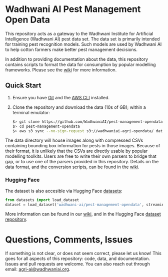 # Wadhwani AI Pest Management Open Data

This repository acts as a gateway to the Wadhwani Institute for
Artificial Intelligence (Wadhwani AI) pest data set. The data set is
primarily intended for training pest recognition models. Such models
are used by Wadhwani AI to help cotton farmers make better pest
management decisions.

In addition to providing documentation about the data, this repository
contains scripts to format the data for consumption by popular
modelling frameworks. Please see the
[wiki](https://github.com/WadhwaniAI/pest-management-opendata/wiki)
for more information.

## Quick Start

1. Ensure you have [Git](https://git-scm.com/downloads) and the [AWS
   CLI](https://aws.amazon.com/cli/) installed.
2. Clone the repository and download the data (10s of GB); within
   a terminal emulator:

   ```bash
   $> git clone https://github.com/WadhwaniAI/pest-management-opendata.git
   $> cd pest-management-opendata
   $> aws s3 sync --no-sign-request s3://wadhwaniai-agri-opendata/ data/
   ```

The data directory will house images along with compressed CSVs
containing bounding box information for pests in those images. Because
of their format, it is unlikely that the CSVs are directly usable by
popular modelling toolkits. Users are free to write their own parsers
to bridge that gap, or to use one of the parsers provided in this
repository. Details on the data format, and the conversion scripts,
can be found in the
[wiki](https://github.com/WadhwaniAI/pest-management-opendata/wiki).

### Hugging Face

The dataset is also accesible via Hugging Face
[datasets](https://huggingface.co/docs/datasets):

```python
from datasets import load_dataset
dataset = load_dataset('wadhwani-ai/pest-management-opendata', streaming=True)
```

More information can be found in our [wiki](https://github.com/WadhwaniAI/pest-management-opendata/wiki/HuggingFace), and in the Hugging Face
[dataset
repository](https://huggingface.co/datasets/wadhwani-ai/pest-management-opendata).

# Questions, Comments, Issues

If something is not clear, or does not seem correct, please let us
know! This goes for all aspects of this repository: code, data, and
documentation. Issues and pull requests are welcome. You can also
reach out through email:
[agri-ai@wadhwaniai.org](mailto:agri-ai@wadhwaniai.org).
